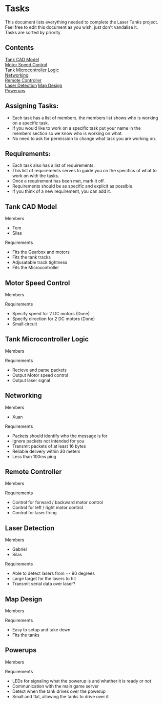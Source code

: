 # Tasks

This document lists everything needed to complete the Laser Tanks project. Feel free to edit this document as you wish, just don't vandalise it.  
Tasks are sorted by priority

## Contents
[Tank CAD Model](https://github.com/curtinrobotics/Laser_Tanks_New_2024/edit/master/Tasks.md#tank-cad-model)  
[Motor Speed Control](https://github.com/curtinrobotics/Laser_Tanks_New_2024/blob/master/Tasks.md#motor-speed-control)  
[Tank Microcontroller Logic](https://github.com/curtinrobotics/Laser_Tanks_New_2024/blob/master/Tasks.md#tank-microcontroller-logic)  
[Networking](https://github.com/curtinrobotics/Laser_Tanks_New_2024/blob/master/Tasks.md#networking)  
[Remote Controller](https://github.com/curtinrobotics/Laser_Tanks_New_2024/blob/master/Tasks.md#remote-controller)  
[Laser Detection](https://github.com/curtinrobotics/Laser_Tanks_New_2024/blob/master/Tasks.md#laser-detection)
[Map Design](https://github.com/curtinrobotics/Laser_Tanks_New_2024/blob/master/Tasks.md#map-design)  
[Powerups](https://github.com/curtinrobotics/Laser_Tanks_New_2024/blob/master/Tasks.md#powerups) 

## Assigning Tasks:

- Each task has a list of members, the members list shows who is working on a specific task.
- If you would like to work on a specific task put your name in the members section so we know who is working on what.
- No need to ask for permission to change what task you are working on.


## Requirements:
- Each task also has a list of requirements.
- This list of requirements serves to guide you on the specifics of what to work on with the tasks.
- Once a requirement has been met, mark it off.
- Requirements should be as specific and explicit as possible.
- If you think of a new requirement, you can add it.


## Tank CAD Model
Members
- Tom
- Silas

Requirements
- Fits the Gearbox and motors
- Fits the tank tracks
- Adjusatable track tightness
- Fits the Microcontroller


## Motor Speed Control  
Members


Requirements
- Specify speed for 2 DC motors (Done)
- Specify direction for 2 DC motors (Done)
- Small circuit


## Tank Microcontroller Logic  
Members


Requirements
- Recieve and parse packets
- Output Motor speed control
- Output laser signal


## Networking  
Members
- Xuan

Requirements
- Packets should identify who the message is for
- Ignore packets not intended for you
- Transmit packets of at least 16 bytes
- Reliable delivery within 30 meters
- Less than 100ms ping


## Remote Controller  
Members


Requirements
- Control for forward / backward motor control
- Control for left / right motor control
- Control for laser firing


## Laser Detection  
Members
- Gabriel
- Silas

Requirements
- Able to detect lasers from +- 90 degrees
- Large target for the lasers to hit
- Transmit serial data over laser?


## Map Design  
Members


Requirements
- Easy to setup and take down
- Fits the tanks

## Powerups
Members


Requirements
- LEDs for signaling what the powerup is and whether it is ready or not
- Communication with the main game server
- Detect when the tank drives over the powerup
- Small and flat, allowing the tanks to drive over it

